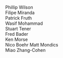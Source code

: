 Phillip Wilson  
Filipe Miranda  
Patrick Fruth  
Wasif Mohammad  
Stuart Tener  
Fred Bader  
Ken Morse  
Nico Boehr
Matt Mondics  
Miao Zhang-Cohen  